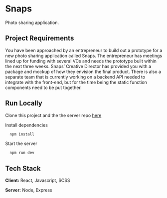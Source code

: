 # Snaps

Photo sharing application.

## Project Requirements

You have been approached by an entrepreneur to build out a prototype for a new photo sharing application called Snaps. The entrepreneur has meetings lined up for funding with several VCs and needs the prototype built within the next three weeks. Snaps’ Creative Director has provided you with a package and mockup of how they envision the final product. There is also a separate team that is currently working on a backend API needed to integrate with the front-end, but for the time being the static function components need to be put together.

## Run Locally

Clone this project and the the server repo [here](https://github.com/RichardKonadu/snaps-api)

Install dependencies

```bash
  npm install
```

Start the server

```bash
  npm run dev
```

## Tech Stack

**Client:** React, Javascript, SCSS

**Server:** Node, Express
